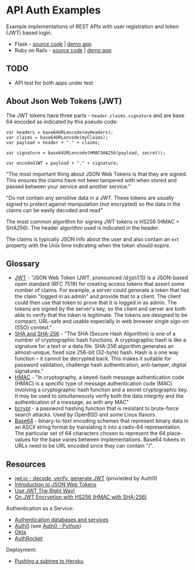 # API Auth Examples

Example implementations of REST APIs with user registration and token (JWT)
based login.

* Flask - [source code](flask) | [demo app](http://api-auth-flask.herokuapp.com)
* Ruby on Rails - [source code](rails) | [demo app](http://api-auth-rails.herokuapp.com)

## TODO

* API test for both apps under test

## About Json Web Tokens (JWT)

The JWT tokens have three parts - `header.claims.signature` and are base 64 encoded
as indicated by this pseudo code:

```
var headers = base64URLencode(myHeaders);
var claims = base64URLencode(myClaims);
var payload = header + "." + claims;

var signature = base64URLencode(HMACSHA256(payload, secret));

var encodedJWT = payload + "." + signature;
```

"The most important thing about JSON Web Tokens is that they are signed. This ensures the claims have not been tampered with when stored and passed between your service and another service."

"Do not contain any sensitive data in a JWT. These tokens are usually signed to protect against manipulation (not encrypted) so the data in the claims can be easily decoded and read"

The most common algorithm for signing JWT tokens is HS256 (HMAC + SHA256).
The header algorithm used is indicated in the header.

The claims is typically JSON info about the user and also contain an `ext` property
with the Unix time indicating when the token should expire.

## Glossary

* [JWT](https://en.wikipedia.org/wiki/JSON_Web_Token) - "JSON Web Token (JWT, pronounced /dʒɒt/[1]) is a JSON-based open standard (RFC 7519) for creating access tokens that assert some number of claims. For example, a server could generate a token that has the claim "logged in as admin" and provide that to a client. The client could then use that token to prove that it is logged in as admin. The tokens are signed by the server's key, so the client and server are both able to verify that the token is legitimate. The tokens are designed to be compact, URL-safe and usable especially in web browser single sign-on (SSO) context.".
* [SHA and SHA-256](http://www.xorbin.com/tools/sha256-hash-calculator) - "The SHA (Secure Hash Algorithm) is one of a number of cryptographic hash functions. A cryptographic hash is like a signature for a text or a data file. SHA-256 algorithm generates an almost-unique, fixed size 256-bit (32-byte) hash. Hash is a one way function – it cannot be decrypted back. This makes it suitable for password validation, challenge hash authentication, anti-tamper, digital signatures."
* [HMAC](https://en.wikipedia.org/wiki/Hash-based_message_authentication_code) - "In cryptography, a keyed-hash message authentication code (HMAC) is a specific type of message authentication code (MAC) involving a cryptographic hash function and a secret cryptographic key. It may be used to simultaneously verify both the data integrity and the authentication of a message, as with any MAC"
* [bcrypt](https://en.wikipedia.org/wiki/Bcrypt) - a password hashing function that is resistant to brute-force search attacks. Used by OpenBSD and some Linux flavors.
* [Base64](https://en.wikipedia.org/wiki/Base64) -  binary-to-text encoding schemes that represent binary data in an ASCII string format by translating it into a radix-64 representation. The particular set of 64 characters chosen to represent the 64 place-values for the base varies between implementations. Base64 tokens in URLs need to be URL encoded since they can contain "/".

## Resources

* [jwt.io - decode, verify, generate JWT](https://jwt.io) (provieded by Auth0)
* [Introduction to JSON Web Tokens](https://jwt.io/introduction)
* [Use JWT The Right Way!](https://stormpath.com/blog/jwt-the-right-way)
* [On JWT Encryption with HS256 (HMAC with SHA-256)](https://stackoverflow.com/questions/39239051/rs256-vs-hs256-whats-the-difference)

Authentication as a Service:

* [Authentication databases and services](https://futurice.com/blog/authentication-databases-and-services)
* [Auth0](https://auth0.com) (see [Auth0 - Python](https://github.com/auth0/auth0-python))
* [Okta](https://developer.okta.com)
* [AuthRocket](https://authrocket.com)

Deployment:

* [Pushing a subtree to Heroku](https://stackoverflow.com/questions/5977234/how-can-i-push-a-part-of-my-git-repo-to-heroku)
